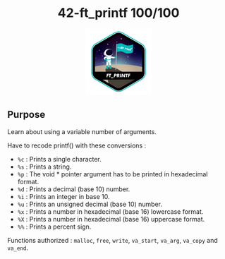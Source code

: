 <h1 align="center">
42-ft_printf 100/100
</h1>
<div align="center">
  <img src="./badge/ft_printfe.png" alt="badge-printf">
</div>

## Purpose

Learn about using a variable number of arguments.

Have to recode printf() with these conversions :

 - `%c` : Prints a single character.
 - `%s` : Prints a string.
 - `%p` : The void * pointer argument has to be printed in hexadecimal format.
 - `%d` : Prints a decimal (base 10) number.
 - `%i` : Prints an integer in base 10.
 - `%u` : Prints an unsigned decimal (base 10) number.
 - `%x` : Prints a number in hexadecimal (base 16) lowercase format.
 - `%X` : Prints a number in hexadecimal (base 16) uppercase format.
 - `%%` : Prints a percent sign.


Functions authorized : `malloc`, `free`, `write`, `va_start`, `va_arg`, `va_copy` and `va_end`.
